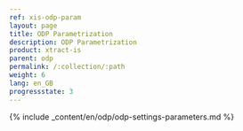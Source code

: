 ```yaml
---
ref: xis-odp-param
layout: page
title: ODP Parametrization
description: ODP Parametrization
product: xtract-is
parent: odp
permalink: /:collection/:path
weight: 6
lang: en_GB
progressstate: 3
---
```

{% include _content/en/odp/odp-settings-parameters.md %} 

